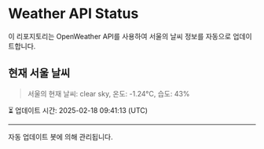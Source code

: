 
# Weather API Status

이 리포지토리는 OpenWeather API를 사용하여 서울의 날씨 정보를 자동으로 업데이트합니다.

## 현재 서울 날씨
> 서울의 현재 날씨: clear sky, 온도: -1.24°C, 습도: 43%

⏳ 업데이트 시간: 2025-02-18 09:41:13 (UTC)

---
자동 업데이트 봇에 의해 관리됩니다.

